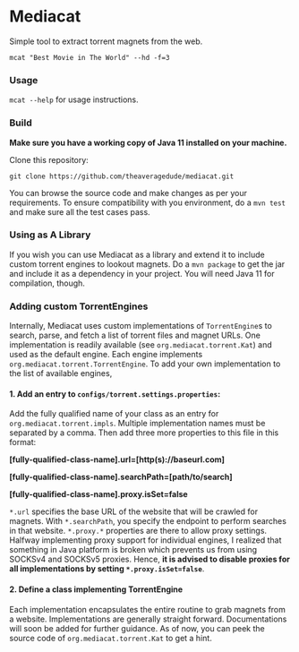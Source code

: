 # Mediacat
Simple tool to extract torrent magnets from the web.
```
mcat "Best Movie in The World" --hd -f=3
```

### Usage
`mcat --help` for usage instructions.

### Build
**Make sure you have a working copy of Java 11 installed on your machine.**

Clone this repository:
```
git clone https://github.com/theaveragedude/mediacat.git
```
You can browse the source code and make changes as per your requirements. To ensure compatibility
with you environment, do a `mvn test` and make sure all the test cases pass.

### Using as A Library
If you wish you can use Mediacat as a library and extend it to include custom torrent engines to
lookout magnets. Do a `mvn package` to get the jar and include it as a dependency in your
project. You will need Java 11 for compilation, though.

### Adding custom TorrentEngines
Internally, Mediacat uses custom implementations of `TorrentEngine`s to search, parse, and fetch
a list of torrent files and magnet URLs. One implementation is readily available (see `org.mediacat.torrent.Kat`)
and used as the default engine. Each engine implements `org.mediacat.torrent.TorrentEngine`.
To add your own implementation to the list of available engines, 

#### 1. Add an entry to `configs/torrent.settings.properties`:
Add the fully qualified name of your class as an entry for `org.mediacat.torrent.impls`. Multiple implementation
names must be separated by a comma. Then add three more properties to this file in this format:

**[fully-qualified-class-name].url=[http(s)://baseurl.com]**

**[fully-qualified-class-name].searchPath=[path/to/search]**

**[fully-qualified-class-name].proxy.isSet=false**

`*.url` specifies the base URL of the website that will be crawled for magnets. With `*.searchPath`, you
specify the endpoint to perform searches in that website. `*.proxy.*` properties are there to allow proxy
settings. Halfway implementing proxy support for individual engines, I realized that something in Java
platform is broken which prevents us from using SOCKSv4 and SOCKSv5 proxies. Hence, **it is advised to disable
proxies for all implementations by setting `*.proxy.isSet=false`**.

#### 2. Define a class implementing TorrentEngine
Each implementation encapsulates the entire routine to grab magnets from a website. Implementations are
generally straight forward. Documentations will soon be added for further guidance. As of now, you can peek
the source code of `org.mediacat.torrent.Kat` to get a hint.
